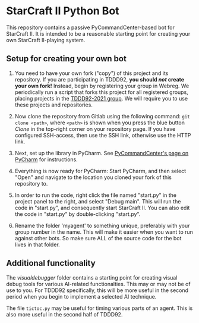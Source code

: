 # StarCraft II Python Bot
This repository contains a passive PyCommandCenter-based bot for StarCraft II. It is intended to be a reasonable starting point for creating your own StarCraft II-playing system.

## Setup for creating your own bot

1. You need to have your own fork ("copy") of this project and its repository. If you are participating in TDDD92, **you should *not* create your own fork!**  Instead, begin by registering your group in Webreg.  We periodically run a script that forks this project for all registered groups, placing projects in the [TDDD92-2021 group](https://gitlab.liu.se/tddd92-2021).  We will require you to use these projects and repositories.

2. Now clone the repository from Gitlab using the following command: `git clone <path>`, where `<path>` is shown when you press the blue button *Clone* in the top-right corner on your repository page. If you have configured SSH-access, then use the SSH link, otherwise use the HTTP link.

3. Next, set up the library in PyCharm. See [PyCommandCenter's page on PyCharm](https://gitlab.liu.se/starcraft-ai-course/pycommandcenter/blob/master/pycharm.md) for instructions.

4. Everything is now ready for PyCharm: Start PyCharm, and then select "Open" and navigate to the location you cloned your fork of this repository to.

5. In order to run the code, right click the file named "start.py" in the
   project panel to the right, and select "Debug main". This will run the code
   in "start.py", and consequently start StarCraft II. You can also edit the
   code in "start.py" by double-clicking "start.py".

6. Rename the folder 'myagent' to something unique, preferably with your group number
   in the name. This will make it easier when you want to run against other bots. So make
   sure ALL of the source code for the bot lives in that folder.

## Additional functionality

The *visualdebugger* folder contains a starting point for creating visual debug tools for various AI-related functionalties.  This may or may not be of use to you.  For TDDD92 specifically, this will be more useful in the second period when you begin to implement a selected AI technique.

The file `tictoc.py` may be useful for timing various parts of an agent. This is also more useful in the second half of TDDD92.
